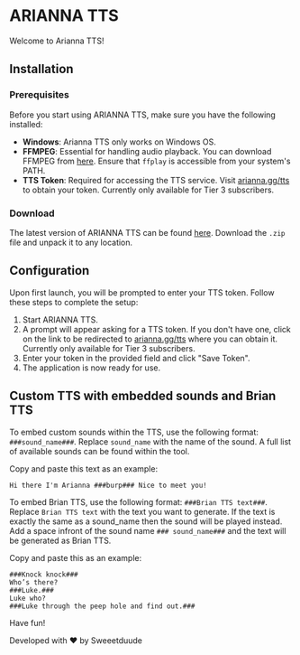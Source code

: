 # ARIANNA TTS

Welcome to Arianna TTS!

## Installation

### Prerequisites

Before you start using ARIANNA TTS, make sure you have the following installed:

-   **Windows**: Arianna TTS only works on Windows OS.
-   **FFMPEG**: Essential for handling audio playback. You can download FFMPEG from [here](https://ffmpeg.org/download.html). Ensure that `ffplay` is accessible from your system's PATH.
-   **TTS Token**: Required for accessing the TTS service. Visit [arianna.gg/tts](https://arianna.gg/tts) to obtain your token. Currently only available for Tier 3 subscribers.

### Download

The latest version of ARIANNA TTS can be found [here](https://github.com/sweeetduude/arianna-tts-release/releases). Download the `.zip` file and unpack it to any location.

## Configuration

Upon first launch, you will be prompted to enter your TTS token. Follow these steps to complete the setup:

1. Start ARIANNA TTS.
2. A prompt will appear asking for a TTS token. If you don't have one, click on the link to be redirected to [arianna.gg/tts](https://arianna.gg/tts) where you can obtain it. Currently only available for Tier 3 subscribers.
3. Enter your token in the provided field and click "Save Token".
4. The application is now ready for use.

## Custom TTS with embedded sounds and Brian TTS

To embed custom sounds within the TTS, use the following format: `###sound_name###`. Replace `sound_name` with the name of the sound. A full list of available sounds can be found within the tool.

Copy and paste this text as an example:

```
Hi there I'm Arianna ###burp### Nice to meet you!
```

To embed Brian TTS, use the following format: `###Brian TTS text###`. Replace `Brian TTS text` with the text you want to generate. If the text is exactly the same as a sound_name then the sound will be played instead. Add a space infront of the sound name `### sound_name###` and the text will be generated as Brian TTS.

Copy and paste this as an example:

```
###Knock knock###
Who’s there?
###Luke.###
Luke who?
###Luke through the peep hole and find out.###
```


Have fun! 

Developed with ❤️ by Sweeetduude
